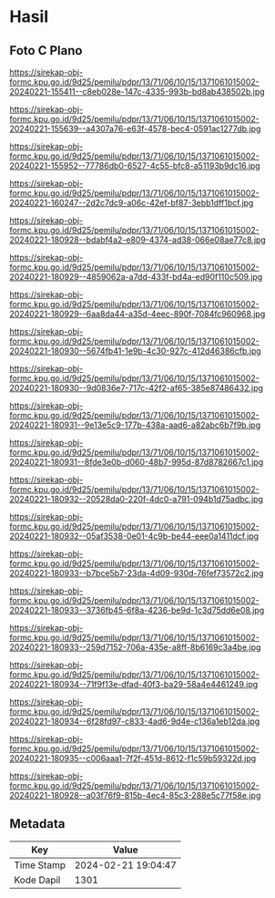 # Hasil

## Foto C Plano

https://sirekap-obj-formc.kpu.go.id/9d25/pemilu/pdpr/13/71/06/10/15/1371061015002-20240221-155411--c8eb028e-147c-4335-993b-bd8ab438502b.jpg

https://sirekap-obj-formc.kpu.go.id/9d25/pemilu/pdpr/13/71/06/10/15/1371061015002-20240221-155639--a4307a76-e63f-4578-bec4-0591ac1277db.jpg

https://sirekap-obj-formc.kpu.go.id/9d25/pemilu/pdpr/13/71/06/10/15/1371061015002-20240221-155952--77786db0-6527-4c55-bfc8-a51193b9dc16.jpg

https://sirekap-obj-formc.kpu.go.id/9d25/pemilu/pdpr/13/71/06/10/15/1371061015002-20240221-160247--2d2c7dc9-a06c-42ef-bf87-3ebb1dff1bcf.jpg

https://sirekap-obj-formc.kpu.go.id/9d25/pemilu/pdpr/13/71/06/10/15/1371061015002-20240221-180928--bdabf4a2-e809-4374-ad38-066e08ae77c8.jpg

https://sirekap-obj-formc.kpu.go.id/9d25/pemilu/pdpr/13/71/06/10/15/1371061015002-20240221-180929--4859062a-a7dd-433f-bd4a-ed90f110c509.jpg

https://sirekap-obj-formc.kpu.go.id/9d25/pemilu/pdpr/13/71/06/10/15/1371061015002-20240221-180929--6aa8da44-a35d-4eec-890f-7084fc960968.jpg

https://sirekap-obj-formc.kpu.go.id/9d25/pemilu/pdpr/13/71/06/10/15/1371061015002-20240221-180930--5674fb41-1e9b-4c30-927c-412d46386cfb.jpg

https://sirekap-obj-formc.kpu.go.id/9d25/pemilu/pdpr/13/71/06/10/15/1371061015002-20240221-180930--9d0836e7-717c-42f2-af65-385e87486432.jpg

https://sirekap-obj-formc.kpu.go.id/9d25/pemilu/pdpr/13/71/06/10/15/1371061015002-20240221-180931--9e13e5c9-177b-438a-aad6-a82abc6b7f9b.jpg

https://sirekap-obj-formc.kpu.go.id/9d25/pemilu/pdpr/13/71/06/10/15/1371061015002-20240221-180931--8fde3e0b-d060-48b7-995d-87d8782667c1.jpg

https://sirekap-obj-formc.kpu.go.id/9d25/pemilu/pdpr/13/71/06/10/15/1371061015002-20240221-180932--20528da0-220f-4dc0-a791-094b1d75adbc.jpg

https://sirekap-obj-formc.kpu.go.id/9d25/pemilu/pdpr/13/71/06/10/15/1371061015002-20240221-180932--05af3538-0e01-4c9b-be44-eee0a1411dcf.jpg

https://sirekap-obj-formc.kpu.go.id/9d25/pemilu/pdpr/13/71/06/10/15/1371061015002-20240221-180933--b7bce5b7-23da-4d09-930d-76fef73572c2.jpg

https://sirekap-obj-formc.kpu.go.id/9d25/pemilu/pdpr/13/71/06/10/15/1371061015002-20240221-180933--3736fb45-6f8a-4236-be9d-1c3d75dd6e08.jpg

https://sirekap-obj-formc.kpu.go.id/9d25/pemilu/pdpr/13/71/06/10/15/1371061015002-20240221-180933--259d7152-706a-435e-a8ff-8b6169c3a4be.jpg

https://sirekap-obj-formc.kpu.go.id/9d25/pemilu/pdpr/13/71/06/10/15/1371061015002-20240221-180934--71f9f13e-dfad-40f3-ba29-58a4e4461249.jpg

https://sirekap-obj-formc.kpu.go.id/9d25/pemilu/pdpr/13/71/06/10/15/1371061015002-20240221-180934--6f28fd97-c833-4ad6-9d4e-c136a1eb12da.jpg

https://sirekap-obj-formc.kpu.go.id/9d25/pemilu/pdpr/13/71/06/10/15/1371061015002-20240221-180935--c006aaa1-7f2f-451d-8612-f1c59b59322d.jpg

https://sirekap-obj-formc.kpu.go.id/9d25/pemilu/pdpr/13/71/06/10/15/1371061015002-20240221-180928--a03f76f9-815b-4ec4-85c3-288e5c77f58e.jpg


## Metadata

| Key        | Value               |
| ---------- | ------------------- |
| Time Stamp | 2024-02-21 19:04:47 |
| Kode Dapil | 1301                |



